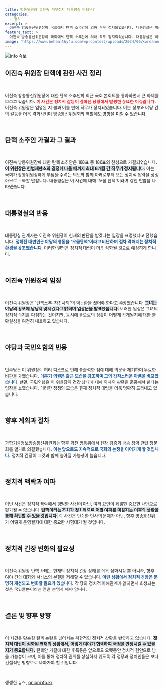 ```yaml
---
title: 방통위원장 이진숙 직무정지 대통령실 반응은?
categories:
  - 정치
excerpt: >
  이진숙 방송통신위원장이 국회에서 탄핵 소추안에 의해 직무 정지되었습니다. 대통령실은 이를 오물 탄핵이라 비난하며 야당의 압박에 대응할 것이라고 밝혔습니다. 이 위원장은 헌재의 판단을 기다리겠다고 강조하며 끝없는 정치의 악순환을 끝내야 한다고 주장했습니다.
feature_text: >
  이진숙 방송통신위원장이 국회에서 탄핵 소추안에 의해 직무 정지되었습니다. 대통령실은 이를 오물 탄핵이라 비난하며 야당의 압박에 대응할 것이라고 밝혔습니다. 이 위원장은 헌재의 판단을 기다리겠다고 강조하며 끝없는 정치의 악순환을 끝내야 한다고 주장했습니다.
image: 'https://www.behealthy4u.com/wp-content/uploads/2024/06/koreanews.jpg'
---
```


<p><img src="https://www.behealthy4u.com/wp-content/uploads/2024/06/koreanews.jpg" alt="info 속보" /></p>

<h2 data-ke-size="size26">이진숙 위원장 탄핵에 관한 사건 정리</h2>

<p data-ke-size="size16">&nbsp;</p>

<p>이진숙 방송통신위원장에 대한 탄핵 소추안이 최근 국회 본회의를 통과하면서 큰 화제를 모으고 있습니다. <b><span style="color: #ee2323;">이 사건은 정치적 갈등이 심화된 상황에서 발생한 중요한 이슈입니다.</span></b>  이진숙 위원장은 임명된 지 불과 이틀 만에 직무가 정지되었습니다. 이는 정부와 야당 간의 갈등을 더욱 격화시키며 방송통신위원회의 역할에도 영향을 미칠 수 있습니다.</p>

<p data-ke-size="size16">&nbsp;</p>

<h2 data-ke-size="size26">탄핵 소추안 가결과 그 결과</h2>

<p data-ke-size="size16">&nbsp;</p>

<p>이진숙 방통위원장에 대한 탄핵 소추안은 188표 중 186표의 찬성으로 가결되었습니다. <b><span style="background-color: #21538527;">이 위원장은 헌법재판소의 결정이 나올 때까지 최대 6개월 간 직무가 정지됩니다.</span></b>  이는 국회가 방통위원장에게 부담을 주려는 의도와 함께 아래로부터 오는 정치적 압력을 상징하므로 주목할 만합니다. 대통령실은 이 사건에 대해 '오물 탄핵'이라며 강한 반발을 나타냈습니다.</p>

<p data-ke-size="size16">&nbsp;</p>

<h2 data-ke-size="size26">대통령실의 반응</h2>

<p data-ke-size="size16">&nbsp;</p>

<p>대통령실 관계자는 이진숙 위원장이 헌재의 판단을 받겠다는 입장을 표명했다고 전했습니다. <b><span style="color: #1a5490;">정혜전 대변인은 야당의 행동을 '오물탄핵'이라고 비난하며 점차 격해지는 정치적 환경을 강조했습니다.</span></b> 이러한 발언은 정치적 대립이 더욱 심화될 것으로 예상하게 합니다. </p>

<p data-ke-size="size16">&nbsp;</p>

<h2 data-ke-size="size26">이진숙 위원장의 입장</h2>

<p data-ke-size="size16">&nbsp;</p>

<p>이진숙 위원장은 '탄핵소추-자진사퇴'의 악순환을 끊어야 한다고 주장했습니다. <b><span style="background-color: #21538527;">그녀는 야당의 횡포에 당당히 맞서겠다고 밝히며 입장문을 발표했습니다.</span></b> 이러한 입장은 그녀의 정치적 의지를 다짐하는 것이지만, 동시에 앞으로의 상황이 어떻게 전개될지에 대한 불확실성을 여전히 내포하고 있습니다.</p>

<p data-ke-size="size16">&nbsp;</p>

<h2 data-ke-size="size26">야당과 국민의힘의 반응</h2>

<p data-ke-size="size16">&nbsp;</p>

<p>민주당은 이 위원장이 허리 디스크로 인해 불출석한 점에 대해 의문을 제기하며 무료한 비판을 가했습니다. <b><span style="color: #1a5490;">이훈기 의원은 출근 모습을 강조하며 그의 갑작스러운 아픔을 비꼬았습니다.</span></b> 반면, 국민의힘은 이 위원장의 건강 상태에 대해 의사의 판단을 존중해야 한다는 입장을 보였습니다. 이러한 정쟁의 모습은 현재 정치적 대립을 더욱 명확히 드러내고 있습니다.</p>

<p data-ke-size="size16">&nbsp;</p>

<h2 data-ke-size="size26">향후 계획과 절차</h2>

<p data-ke-size="size16">&nbsp;</p>

<p>과학기술정보방송통신위원회는 향후 과천 방통위에서 현장 검증과 방송 장악 관련 청문회를 열기로 의결했습니다. <b><span style="color: #1a5490;">이는 앞으로도 지속적으로 국회의 논쟁을 이어가게 할 것입니다.</span></b> 정치적 긴장이 그것과 함께 높아질 가능성이 높습니다.</p>

<p data-ke-size="size16">&nbsp;</p>

<h2 data-ke-size="size26">정치적 맥락과 여파</h2>

<p data-ke-size="size16">&nbsp;</p>

<p>이번 사건은 정치적 맥락에서 평범한 사건이 아닌, 여러 요인이 뒤얽힌 중요한 사안으로 평가될 수 있습니다. <b><span style="background-color: #21538527;">탄핵이라는 조치가 정치적으로 어떤 여파를 미칠지는 이후의 상황을 통해 확인할 수 있을 것입니다.</span></b> 이 사건은 단순한 인사의 문제가 아닌, 향후 방송통신위가 어떻게 운영될지에 대한 중요한 시험대가 될 것입니다.</p>

<p data-ke-size="size16">&nbsp;</p>

<h2 data-ke-size="size26">정치적 긴장 변화의 필요성</h2>

<p data-ke-size="size16">&nbsp;</p>

<p>이진숙 위원장 탄핵 사태는 현재의 정치적 긴장 상태를 더욱 심화시킬 뿐 아니라, 향후 여야 간의 대화와 서비스의 본질을 저해할 수 있습니다. <b><span style="color: #1a5490;">이런 상황에서 정치적 긴장은 분명히 개선되고 변화할 필요가 있습니다.</span></b> 각 당의 정치적 이해관계가 얽히면서 희생되는 것은 국민들뿐이라는 점을 분명히 해야 합니다. </p>

<p data-ke-size="size16">&nbsp;</p>

<h2 data-ke-size="size26">결론 및 향후 방향</h2>

<p data-ke-size="size16">&nbsp;</p>

<p>이 사건은 단순한 탄핵 논란을 넘어서는 복합적인 정치적 상황을 반영하고 있습니다. <b><span style="background-color: #21538527;">정치적 대립이 심화된 현재의 상황에서, 어떻게 여야가 협력하여 국정을 안정시킬 수 있을지가 중요합니다.</span></b> 탄핵안 가결에 대한 후폭풍은 앞으로도 오랫동안 정치적 현안으로 남을 가능성이 크며, 이를 통해 정치적 권위를 상실하지 않도록 각 정당과 정치인들은 보다 건설적인 방향으로 나아가야 할 것입니다.</p>

<p data-ke-size="size16">&nbsp;</p>
생생한 뉴스, <a href="https://onioninfo.kr" rel="dofollow">onioninfo.kr</a>


